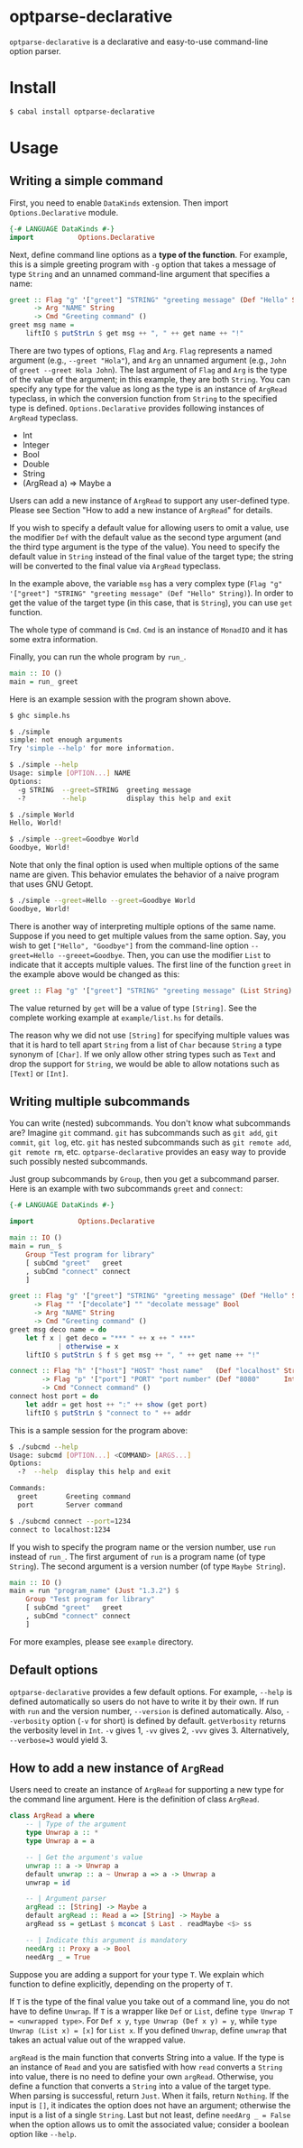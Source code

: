 # optparse-declarative

`optparse-declarative` is a declarative and easy-to-use command-line option parser.

# Install

```bash
$ cabal install optparse-declarative
```

# Usage

## Writing a simple command

First, you need to enable `DataKinds` extension. Then import `Options.Declarative` module.

```hs
{-# LANGUAGE DataKinds #-}
import           Options.Declarative
```

Next, define command line options as a **type of the function**.
For example, this is a simple greeting program with `-g` option that
takes a message of type `String` and an unnamed command-line argument
that specifies a name:

```hs
greet :: Flag "g" '["greet"] "STRING" "greeting message" (Def "Hello" String)
      -> Arg "NAME" String
      -> Cmd "Greeting command" ()
greet msg name =
    liftIO $ putStrLn $ get msg ++ ", " ++ get name ++ "!"
```

There are two types of options, `Flag` and `Arg`.
`Flag` represents a named argument (e.g., `--greet "Hola"`), and `Arg` an unnamed argument (e.g., `John` of `greet --greet Hola John`).
The last argument of `Flag` and `Arg` is the type of the value of the
argument; in this example, they are both `String`.
You can specify any type for the value as long as the type is an
instance of `ArgRead` typeclass, in which the conversion function
from `String` to the specified type is defined.
`Options.Declarative` provides following instances of `ArgRead`
typeclass.

- Int
- Integer
- Bool
- Double
- String
- (ArgRead a) => Maybe a

Users can add a new instance of `ArgRead` to support any user-defined type.
Please see Section "How to add a new instance of `ArgRead`" for details.

If you wish to specify a default value for allowing users to omit a
value, use the modifier `Def` with the default value as the second type argument (and the third type argument is the type of the value).
You need to specify the default value in `String` instead of the final
value of the target type; the string will be converted to the final
value via `ArgRead` typeclass.

In the example above, the variable `msg` has a very complex type (`Flag "g" '["greet"] "STRING" "greeting message" (Def "Hello" String)`).
In order to get the value of the target type (in this case, that is `String`),
you can use `get` function.

The whole type of command is `Cmd`.
`Cmd` is an instance of `MonadIO` and it has some extra information.

Finally, you can run the whole program by `run_`.

```hs
main :: IO ()
main = run_ greet
```

Here is an example session with the program shown above.

```bash
$ ghc simple.hs

$ ./simple
simple: not enough arguments
Try 'simple --help' for more information.

$ ./simple --help
Usage: simple [OPTION...] NAME
Options:
  -g STRING  --greet=STRING  greeting message
  -?         --help          display this help and exit

$ ./simple World
Hello, World!

$ ./simple --greet=Goodbye World
Goodbye, World!
```

Note that only the final option is used when multiple options of the
same name are given. This behavior emulates the behavior of a naive
program that uses GNU Getopt.

```bash
$ ./simple --greet=Hello --greet=Goodbye World
Goodbye, World!
```

There is another way of interpreting multiple options of the same name.
Suppose if you need to get multiple values from the same option.
Say, you wish to get `["Hello", "Goodbye"]` from the command-line
option `--greet=Hello --greeet=Goodbye`. Then, you can use
the modifier `List` to indicate that it accepts multiple values.
The first line of the function `greet` in the example above
would be changed as this:

```hs
greet :: Flag "g" '["greet"] "STRING" "greeting message" (List String)
```

The value returned by `get` will be a value of type `[String]`.
See the complete working example at `example/list.hs` for details.

The reason why we did not use `[String]` for specifying multiple
values was that it is hard to tell apart `String` from a list of
`Char` because `String` a type synonym of `[Char]`. If we only
allow other string types such as `Text` and drop the support for
`String`, we would be able to allow notations such as `[Text]` or
`[Int]`.


## Writing multiple subcommands

You can write (nested) subcommands.
You don't know what subcommands are? Imagine `git` command.
`git` has subcommands such as `git add`, `git commit`, `git log`, etc.
`git` has nested subcommands such as `git remote add`, `git remote rm`,
etc.
`optparse-declarative` provides an easy way to provide such possibly
nested subcommands.

Just group subcommands by `Group`, then you get a subcommand parser.
Here is an example with two subcommands `greet` and `connect`:

```hs
{-# LANGUAGE DataKinds #-}

import           Options.Declarative

main :: IO ()
main = run_ $
    Group "Test program for library"
    [ subCmd "greet"   greet
    , subCmd "connect" connect
    ]

greet :: Flag "g" '["greet"] "STRING" "greeting message" (Def "Hello" String)
      -> Flag "" '["decolate"] "" "decolate message" Bool
      -> Arg "NAME" String
      -> Cmd "Greeting command" ()
greet msg deco name = do
    let f x | get deco = "*** " ++ x ++ " ***"
            | otherwise = x
    liftIO $ putStrLn $ f $ get msg ++ ", " ++ get name ++ "!"

connect :: Flag "h" '["host"] "HOST" "host name"   (Def "localhost" String)
        -> Flag "p" '["port"] "PORT" "port number" (Def "8080"      Int   )
        -> Cmd "Connect command" ()
connect host port = do
    let addr = get host ++ ":" ++ show (get port)
    liftIO $ putStrLn $ "connect to " ++ addr
```

This is a sample session for the program above:

```bash
$ ./subcmd --help
Usage: subcmd [OPTION...] <COMMAND> [ARGS...]
Options:
  -?  --help  display this help and exit

Commands:
  greet       Greeting command
  port        Server command

$ ./subcmd connect --port=1234
connect to localhost:1234
```

If you wish to specify the program name or the version number,
use `run` instead of `run_`. The first argument of `run` is
a program name (of type `String`). The second argument is
a version number (of type `Maybe String`).

```hs
main :: IO ()
main = run "program_name" (Just "1.3.2") $
    Group "Test program for library"
    [ subCmd "greet"   greet
    , subCmd "connect" connect
    ]
```

For more examples, please see `example` directory.


## Default options
`optparse-declarative` provides a few default options.
For example, `--help` is defined automatically so users do not have to
write it by their own. If run with `run` and the version number,
`--version` is defined automatically. Also, `--verbosity` option (`-v`
for short) is defined by default.
`getVerbosity` returns the verbosity level in `Int`.
`-v` gives 1, `-vv` gives 2, `-vvv` gives 3.
Alternatively, `--verbose=3` would yield 3.


## How to add a new instance of `ArgRead`
Users need to create an instance of `ArgRead` for supporting a new type
for the command line argument. Here is the definition of class
`ArgRead`.

```hs
class ArgRead a where
    -- | Type of the argument
    type Unwrap a :: *
    type Unwrap a = a

    -- | Get the argument's value
    unwrap :: a -> Unwrap a
    default unwrap :: a ~ Unwrap a => a -> Unwrap a
    unwrap = id

    -- | Argument parser
    argRead :: [String] -> Maybe a
    default argRead :: Read a => [String] -> Maybe a
    argRead ss = getLast $ mconcat $ Last . readMaybe <$> ss

    -- | Indicate this argument is mandatory
    needArg :: Proxy a -> Bool
    needArg _ = True
```

Suppose you are adding a support for your type `T`.
We explain which function to define explicitly, depending on the
property of `T`.

If `T` is the type of the final value you take out of a command line,
you do not have to define `Unwrap`. If `T` is a wrapper like `Def` or
`List`, define `type Unwrap T = <unwrapped type>`. For `Def x y`,
`type Unwrap (Def x y) = y`, while `type Unwrap (List x) = [x]` for
`List x`. If you defined `Unwrap`, define `unwrap` that takes
an actual value out of the wrapped value.

`argRead` is the main function that converts String into a value.
If the type is an instance of `Read` and you are satisfied with
how `read` converts a `String` into value, there is no need to
define your own `argRead`. Otherwise, you define a function that
converts a `String` into a value of the target type. When parsing
is successful, return `Just`. When it fails, return `Nothing`.
If the input is `[]`, it indicates the option does not have an
argument; otherwise the input is a list of a single `String`.
Last but not least, define `needArg _ = False` when the option
allows us to omit the associated value; consider a boolean
option like `--help`.
